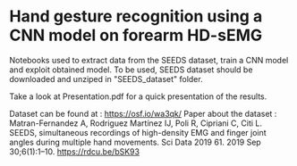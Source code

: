 # Hand gesture recognition using a CNN model on forearm HD-sEMG
Notebooks used to extract data from the SEEDS dataset, train a CNN model and exploit obtained model.
To be used, SEEDS dataset should be downloaded and unziped in "SEEDS_dataset" folder.

Take a look at Presentation.pdf for a quick presentation of the results.

Dataset can be found at : https://osf.io/wa3qk/
Paper about the dataset :
Matran-Fernandez A, Rodriguez Martínez IJ, Poli R, Cipriani C, Citi L. SEEDS, simultaneous recordings of high-density EMG and finger joint angles during multiple hand movements. Sci Data 2019 61. 2019 Sep 30;6(1):1–10. https://rdcu.be/bSK93
